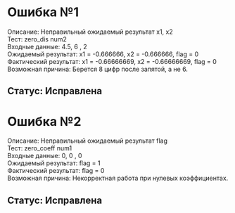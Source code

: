 # Ошибка №1

Описание: Неправильный ожидаемый результат x1, x2  
Тест: zero_dis num2  
Входные данные: 4.5, 6 , 2  
Ожидаемый результат: x1 = -0.666666, x2 = -0.666666, flag = 0  
Фактический результат: x1 = -0.66666669, x2 = -0.66666669, flag = 0  
Возможная причина: Берется 8 цифр после запятой, а не 6.  
## Статус: Исправлена  


# Ошибка №2

Описание: Неправильный ожидаемый результат flag  
Тест: zero_coeff num1  
Входные данные: 0, 0 , 0  
Ожидаемый результат: flag = 1  
Фактический результат: flag = 0  
Возможная причина: Некорректная работа при нулевых коэффициентах.  
## Статус: Исправлена  
